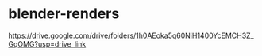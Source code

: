 # blender-renders

https://drive.google.com/drive/folders/1h0AEoka5q60NiH1400YcEMCH3Z_GqOMG?usp=drive_link
